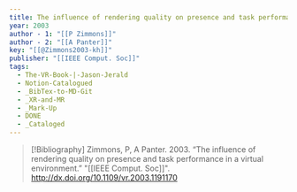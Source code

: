 ```yaml
---
title: The influence of rendering quality on presence and task performance in a virtual environment
year: 2003
author - 1: "[[P Zimmons]]"
author - 2: "[[A Panter]]"
key: "[[@Zimmons2003-kh]]"
publisher: "[[IEEE Comput. Soc]]"
tags:
  - The-VR-Book-|-Jason-Jerald
  - Notion-Catalogued
  - _BibTex-to-MD-Git
  - _XR-and-MR
  - _Mark-Up
  - DONE
  - _Cataloged
---
```


> [!Bibliography]
> Zimmons, P, A Panter. 2003. “The influence of rendering quality on presence and task performance in a virtual environment.” "[[IEEE Comput. Soc]]". http://dx.doi.org/10.1109/vr.2003.1191170